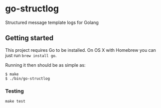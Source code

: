 # go-structlog

Structured message template logs for Golang

## Getting started

This project requires Go to be installed. On OS X with Homebrew you can just run `brew install go`.

Running it then should be as simple as:

```console
$ make
$ ./bin/go-structlog
```

### Testing

``make test``